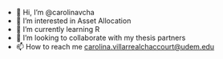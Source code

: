 - 👋 Hi, I’m @carolinavcha
- 👀 I’m interested in Asset Allocation
- 🌱 I’m currently learning R
- 💞️ I’m looking to collaborate with my thesis partners 
- 📫 How to reach me carolina.villarrealchaccourt@udem.edu

